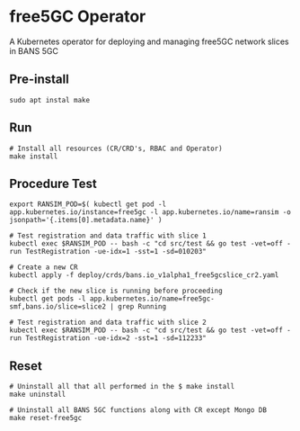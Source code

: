 # free5GC Operator

A Kubernetes operator for deploying and managing free5GC network slices in BANS 5GC

## Pre-install

```Shellsession
sudo apt instal make
```

## Run

```ShellSession
# Install all resources (CR/CRD's, RBAC and Operator)
make install
```

## Procedure Test

```ShellSession
export RANSIM_POD=$( kubectl get pod -l app.kubernetes.io/instance=free5gc -l app.kubernetes.io/name=ransim -o jsonpath='{.items[0].metadata.name}' )

# Test registration and data traffic with slice 1
kubectl exec $RANSIM_POD -- bash -c "cd src/test && go test -vet=off -run TestRegistration -ue-idx=1 -sst=1 -sd=010203"

# Create a new CR
kubectl apply -f deploy/crds/bans.io_v1alpha1_free5gcslice_cr2.yaml

# Check if the new slice is running before proceeding
kubectl get pods -l app.kubernetes.io/name=free5gc-smf,bans.io/slice=slice2 | grep Running

# Test registration and data traffic with slice 2
kubectl exec $RANSIM_POD -- bash -c "cd src/test && go test -vet=off -run TestRegistration -ue-idx=2 -sst=1 -sd=112233"
```

## Reset

```ShellSession
# Uninstall all that all performed in the $ make install
make uninstall

# Uninstall all BANS 5GC functions along with CR except Mongo DB
make reset-free5gc
```
